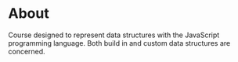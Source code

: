 # About
Course designed to represent data structures with the JavaScript programming language. Both build in and custom data structures are concerned.
